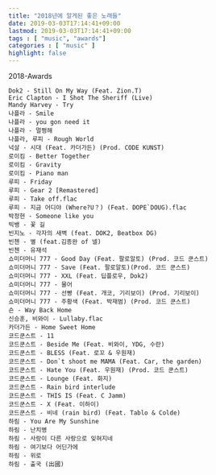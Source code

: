 ```yaml
---
title: "2018년에 알게된 좋은 노래들"
date: 2019-03-03T17:14:41+09:00
lastmod: 2019-03-03T17:14:41+09:00
tags : [ "music", "awards"]
categories : [ "music" ]
highlight: false
---
```


2018-Awards

    Dok2 - Still On My Way (Feat. Zion.T)
    Eric Clapton - I Shot The Sheriff (Live)
    Mandy Harvey - Try
    나플라 - Smile
    나플라 - you gon need it
    나플라 - 멀쩡해
    나플라, 루피 - Rough World
    넉살 - 시대 (Feat. 카더가든) (Prod. CODE KUNST)
    로이킴 - Better Together
    로이킴 - Gravity
    로이킴 - Piano man
    루피 - Friday
    루피 - Gear 2 [Remastered]
    루피 - Take off.flac
    루피 - 지금 어디야 (Where?U？) (Feat. DOPE`DOUG).flac
    박정현 - Someone like you
    빅뱅 - 꽃 길
    빈지노 - 각자의 새벽 (feat. DOK2, Beatbox DG)
    빈첸 - 별 (feat.김종완 of 넬)
    빈첸 - 유재석
    쇼미더머니 777 - Good Day (Feat. 팔로알토) (Prod. 코드 쿤스트)
    쇼미더머니 777 - Save (Feat. 팔로알토)(Prod. 코드 쿤스트)
    쇼미더머니 777 - XXL (Feat. 딥플로우, Dok2)
    쇼미더머니 777 - 물어
    쇼미더머니 777 - 선빵 (Feat. 개코, 기리보이) (Prod. 기리보이)
    쇼미더머니 777 - 주황색 (Feat. 박재범) (Prod. 코드 쿤스트)
    숀 - Way Back Home
    신승훈, 비와이 - Lullaby.flac
    카더가든 - Home Sweet Home
    코드쿤스트 - 11
    코드쿤스트 - Beside Me (Feat. 비와이, YDG, 수란)
    코드쿤스트 - BLESS (Feat. 로꼬 & 우원재)
    코드쿤스트 - Don`t shoot me MAMA (Feat. Car, the garden)
    코드쿤스트 - Hate You (Feat. 우원재) (Prod. 코드 쿤스트)
    코드쿤스트 - Lounge (Feat. 화지)
    코드쿤스트 - Rain bird interlude
    코드쿤스트 - THIS IS (Feat. C Jamm)
    코드쿤스트 - X (Feat. 이하이)
    코드쿤스트 - 비네 (rain bird) (Feat. Tablo & Colde)
    하림 - You Are My Sunshine
    하림 - 난치병
    하림 - 사랑이 다른 사랑으로 잊혀지네
    하림 - 여기보다 어딘가에
    하림 - 위로
    하림 - 출국 (出國)

